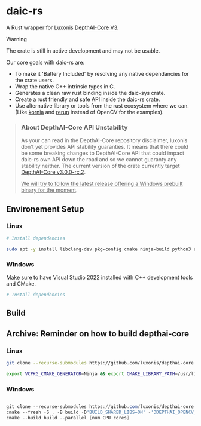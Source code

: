 # daic-rs

A Rust wrapper for Luxonis [DepthAI-Core V3](https://github.com/luxonis/depthai-core).

> [!WARNING]  
> The crate is still in active development and may not be usable.

Our core goals with daic-rs are:
- To make it 'Battery Included' by resolving any native dependancies for the crate users.
- Wrap the native C++ intrinsic types in C.
- Generates a clean raw rust binding inside the daic-sys crate.
- Create a rust friendly and safe API inside the daic-rs crate.
- Use alternative library or tools from the rust ecosystem where we can. (Like [kornia](https://github.com/kornia/kornia) and [rerun](https://github.com/rerun-io/rerun) instead of OpenCV for the examples).

> ### About DepthAI-Core API Unstability
> As your can read in the DepthAI-Core repository disclaimer, luxonis don't yet provides API stability guaranties. It means that there could be some breaking changes to DepthAI-Core API that could impact daic-rs own API down the road and so we cannot guaranty any stability neither.
> The current version of the crate currently target [DepthAI-Core v3.0.0-rc.2](https://github.com/luxonis/depthai-core/tree/v3.0.0-rc.2).
> 
> <ins>We will try to follow the latest release offering a Windows prebuilt binary for the moment</ins>.

## Environement Setup

### Linux

```sh
# Install dependencies

sudo apt -y install libclang-dev pkg-config cmake ninja-build python3 autoconf automake autoconf-archive libudev-dev libtool clang libssl-dev
```

### Windows

Make sure to have Visual Studio 2022 installed with C++ development tools and CMake.

```powershell
# Install dependencies

```

## Build



## Archive: Reminder on how to build depthai-core

### Linux

```sh
git clone --recurse-submodules https://github.com/luxonis/depthai-core.git

export VCPKG_CMAKE_GENERATOR=Ninja && export CMAKE_LIBRARY_PATH=/usr/lib/x86_64-linux-gnu && export CMAKE_INCLUDE_PATH=/usr/include && cmake --fresh  -S . -B build -DCMAKE_C_COMPILER=/usr/bin/gcc -DCMAKE_CXX_COMPILER=/usr/bin/g++ -DCMAKE_MAKE_PROGRAM=/usr/bin/ninja -DCMAKE_LIBRARY_PATH=/usr/lib/x86_64-linux-gnu -DDEPTHAI_OPENCV_SUPPORT=OFF -DCMAKE_INCLUDE_PATH=/usr/include -G Ninja
```

### Windows

```powershell

git clone --recurse-submodules https://github.com/luxonis/depthai-core.git
cmake --fresh -S . -B build -D'BUILD_SHARED_LIBS=ON' -'DDEPTHAI_OPENCV_SUPPORT=OFF' -G 'Visual Studio 17 2022'
cmake --build build --parallel [num CPU cores]

```
